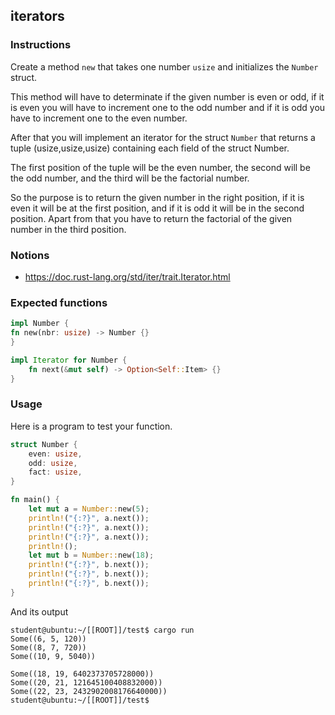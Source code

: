 ## iterators

### Instructions

Create a method `new` that takes one number `usize` and initializes the `Number` struct.

This method will have to determinate if the given number is even or odd, if it is even you will have to increment one to the odd number and
if it is odd you have to increment one to the even number.

After that you will implement an iterator for the struct `Number` that returns a tuple (usize,usize,usize) containing each field of the struct Number.

The first position of the tuple will be the even number, the second will be the odd number, and the third will be the factorial number.

So the purpose is to return the given number in the right position, if it is even it will be at the first position, and if it is odd it will be in the second position. Apart from that you have to return the factorial of the given number in the third position.

### Notions

- https://doc.rust-lang.org/std/iter/trait.Iterator.html

### Expected functions

```rust
impl Number {
fn new(nbr: usize) -> Number {}
}

impl Iterator for Number {
    fn next(&mut self) -> Option<Self::Item> {}
}
```

### Usage

Here is a program to test your function.

```rust
struct Number {
    even: usize,
    odd: usize,
    fact: usize,
}

fn main() {
    let mut a = Number::new(5);
    println!("{:?}", a.next());
    println!("{:?}", a.next());
    println!("{:?}", a.next());
    println!();
    let mut b = Number::new(18);
    println!("{:?}", b.next());
    println!("{:?}", b.next());
    println!("{:?}", b.next());
}
```

And its output

```console
student@ubuntu:~/[[ROOT]]/test$ cargo run
Some((6, 5, 120))
Some((8, 7, 720))
Some((10, 9, 5040))

Some((18, 19, 6402373705728000))
Some((20, 21, 121645100408832000))
Some((22, 23, 2432902008176640000))
student@ubuntu:~/[[ROOT]]/test$
```
